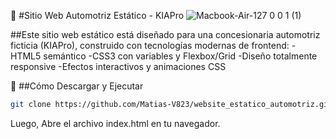 🚗 #Sitio Web Automotriz Estático - KIAPro
![Macbook-Air-127 0 0 1 (1)](https://github.com/user-attachments/assets/538205de-a6f4-4fd2-af53-ea4cc00213fc)

##Este sitio web estático está diseñado para una concesionaria automotriz ficticia (KIAPro), construido con tecnologías modernas de frontend:
-HTML5 semántico
-CSS3 con variables y Flexbox/Grid
-Diseño totalmente responsive
-Efectos interactivos y animaciones CSS


🚀 ##Cómo Descargar y Ejecutar

```bash
git clone https://github.com/Matias-V823/website_estatico_automotriz.git
```
Luego, Abre el archivo index.html en tu navegador.
